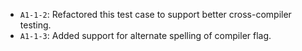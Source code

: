  - `A1-1-2`: Refactored this test case to support better cross-compiler testing. 
 - `A1-1-3`: Added support for alternate spelling of compiler flag. 